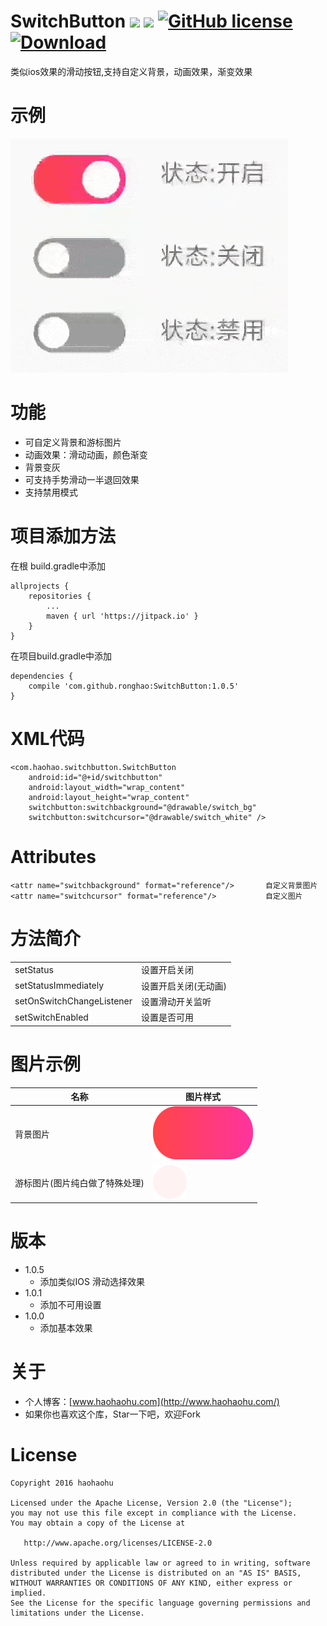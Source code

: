 # SwitchButton [![](https://jitpack.io/v/ronghao/FrameAnimationView.svg)](https://jitpack.io/#ronghao/SwitchButton) [![](https://travis-ci.org/ronghao/SwitchButton.svg?branch=master)](https://travis-ci.org/ronghao/SwitchButton)  [![GitHub license](https://img.shields.io/badge/license-Apache%202-blue.svg)](https://raw.githubusercontent.com/ronghao/CacheManage/master/LICENSE) [ ![Download](https://api.bintray.com/packages/haohao/maven/SwitchButton/images/download.svg?version=1.0.0) ](https://bintray.com/haohao/maven/SwitchButton/1.0.0/link)
类似ios效果的滑动按钮,支持自定义背景，动画效果，渐变效果

# 示例
![例子](docs/show1.gif)

# 功能
+ 可自定义背景和游标图片
+ 动画效果：滑动动画，颜色渐变
+ 背景变灰
+ 可支持手势滑动一半退回效果
+ 支持禁用模式


# 项目添加方法
在根 build.gradle中添加

	allprojects {
		repositories {
			...
			maven { url 'https://jitpack.io' }
		}
	}
在项目build.gradle中添加

	dependencies {
	    compile 'com.github.ronghao:SwitchButton:1.0.5'
	}

# XML代码
    <com.haohao.switchbutton.SwitchButton
        android:id="@+id/switchbutton"
        android:layout_width="wrap_content"
        android:layout_height="wrap_content"
        switchbutton:switchbackground="@drawable/switch_bg"
        switchbutton:switchcursor="@drawable/switch_white" />


# Attributes
	<attr name="switchbackground" format="reference"/>       自定义背景图片
	<attr name="switchcursor" format="reference"/>           自定义图片

# 方法简介
|||
|-|-|
|setStatus|设置开启关闭|
|setStatusImmediately|设置开启关闭(无动画)|
|setOnSwitchChangeListener|设置滑动开关监听|
|setSwitchEnabled|设置是否可用|

# 图片示例
|名称|图片样式|
|-|-|
|背景图片|![例子](docs/switch_bg_1.png)|
|游标图片(图片纯白做了特殊处理)|![例子](docs/switch_white.png)|


# 版本
- 1.0.5
	- 添加类似IOS 滑动选择效果
- 1.0.1
	- 添加不可用设置
- 1.0.0
	- 添加基本效果


# 关于
+ 个人博客：[www.haohaohu.com](http://www.haohaohu.com/)
+ 如果你也喜欢这个库，Star一下吧，欢迎Fork

# License

    Copyright 2016 haohaohu

    Licensed under the Apache License, Version 2.0 (the "License");
    you may not use this file except in compliance with the License.
    You may obtain a copy of the License at

       http://www.apache.org/licenses/LICENSE-2.0

    Unless required by applicable law or agreed to in writing, software
    distributed under the License is distributed on an "AS IS" BASIS,
    WITHOUT WARRANTIES OR CONDITIONS OF ANY KIND, either express or implied.
    See the License for the specific language governing permissions and
    limitations under the License.